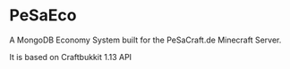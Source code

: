 # PeSaEco


A MongoDB Economy System built for the PeSaCraft.de Minecraft Server.

It is based on Craftbukkit 1.13 API
